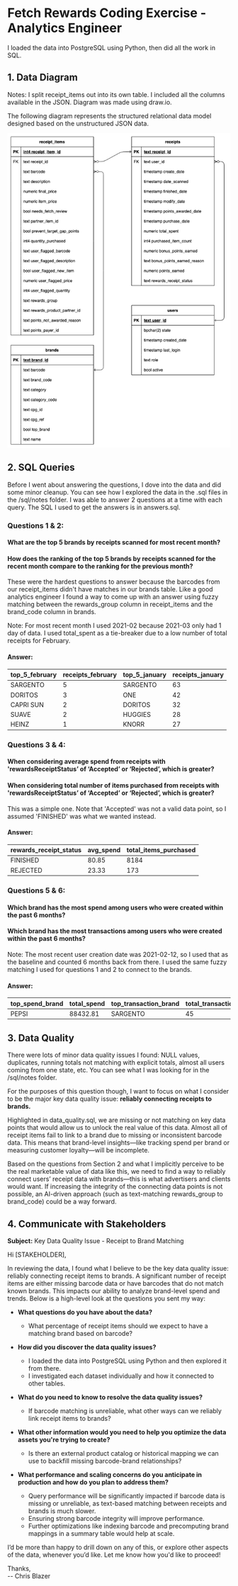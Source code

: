 # Fetch Rewards Coding Exercise - Analytics Engineer

I loaded the data into PostgreSQL using Python, then did all the work in SQL.

## 1. Data Diagram
Notes: I split receipt_items out into its own table.  I included all the columns available in the JSON.  Diagram was made using draw.io.

The following diagram represents the structured relational data model designed based on the unstructured JSON data.

[![Database Schema](diagram.png)](diagram.png)

## 2. SQL Queries

Before I went about answering the questions, I dove into the data and did some minor cleanup.  You can see how I explored the data in the .sql files in the /sql/notes folder.  I was able to answer 2 questions at a time with each query.  The SQL I used to get the answers is in answers.sql.

### Questions 1 & 2:
#### What are the top 5 brands by receipts scanned for most recent month?
#### How does the ranking of the top 5 brands by receipts scanned for the recent month compare to the ranking for the previous month?

These were the hardest questions to answer because the barcodes from our receipt_items didn't have matches in our brands table.  Like a good analytics engineer I found a way to come up with an answer using fuzzy matching between the rewards_group column in receipt_items and the brand_code column in brands.

Note: For most recent month I used 2021-02 because 2021-03 only had 1 day of data.  I used total_spent as a tie-breaker due to a low number of total receipts for February.

#### Answer:

| top_5_february | receipts_february | top_5_january | receipts_january |
|---------------|------------------|---------------|------------------|
| SARGENTO     | 5                | SARGENTO      | 63               |
| DORITOS      | 3                | ONE           | 42               |
| CAPRI SUN    | 2                | DORITOS       | 32               |
| SUAVE        | 2                | HUGGIES       | 28               |
| HEINZ        | 1                | KNORR         | 27               |


### Questions 3 & 4:
#### When considering average spend from receipts with 'rewardsReceiptStatus’ of ‘Accepted’ or ‘Rejected’, which is greater?
#### When considering total number of items purchased from receipts with 'rewardsReceiptStatus’ of ‘Accepted’ or ‘Rejected’, which is greater?

This was a simple one.  Note that 'Accepted' was not a valid data point, so I assumed 'FINISHED' was what we wanted instead.

#### Answer:

| rewards_receipt_status | avg_spend       | total_items_purchased |
|------------------------|----------------|----------------------|
| FINISHED              | 80.85           | 8184                 |
| REJECTED              | 23.33           | 173                  |


### Questions 5 & 6:
#### Which brand has the most spend among users who were created within the past 6 months?
#### Which brand has the most transactions among users who were created within the past 6 months?

Note: The most recent user creation date was 2021-02-12, so I used that as the baseline and counted 6 months back from there.  I used the same fuzzy matching I used for questions 1 and 2 to connect to the brands.

#### Answer:

| top_spend_brand | total_spend | top_transaction_brand | total_transactions |
|----------------|------------|----------------------|--------------------|
| PEPSI         | 88432.81   | SARGENTO             | 45                 |

## 3. Data Quality

There were lots of minor data quality issues I found: NULL values, duplicates, running totals not matching with explicit totals, almost all users coming from one state, etc. You can see what I was looking for in the /sql/notes folder.

For the purposes of this question though, I want to focus on what I consider to be the major key data quality issue: **reliably connecting receipts to brands.** 

Highlighted in data_quality.sql, we are missing or not matching on key data points that would allow us to unlock the real value of this data. Almost all of receipt items fail to link to a brand due to missing or inconsistent barcode data. This means that brand-level insights—like tracking spend per brand or measuring customer loyalty—will be incomplete. 

Based on the questions from Section 2 and what I implicitly perceive to be the real marketable value of data like this, we need to find a way to reliably connect users’ receipt data with brands—this is what advertisers and clients would want. If increasing the integrity of the connecting data points is not possible, an AI-driven approach (such as text-matching rewards_group to brand_code) could be a way forward.


## 4. Communicate with Stakeholders

**Subject:** Key Data Quality Issue - Receipt to Brand Matching  

Hi [STAKEHOLDER],  

In reviewing the data, I found what I believe to be the key data quality issue: reliably connecting receipt items to brands. A significant number of receipt items are either missing barcode data or have barcodes that do not match known brands. This impacts our ability to analyze brand-level spend and trends. Below is a high-level look at the questions you sent my way:  

- **What questions do you have about the data?**  
  - What percentage of receipt items should we expect to have a matching brand based on barcode?  

- **How did you discover the data quality issues?**  
  - I loaded the data into PostgreSQL using Python and then explored it from there.  
  - I investigated each dataset individually and how it connected to other tables.  

- **What do you need to know to resolve the data quality issues?**  
  - If barcode matching is unreliable, what other ways can we reliably link receipt items to brands?  

- **What other information would you need to help you optimize the data assets you're trying to create?**  
  - Is there an external product catalog or historical mapping we can use to backfill missing barcode-brand relationships?  

- **What performance and scaling concerns do you anticipate in production and how do you plan to address them?**  
  - Query performance will be significantly impacted if barcode data is missing or unreliable, as text-based matching between receipts and brands is much slower.  
  - Ensuring strong barcode integrity will improve performance.  
  - Further optimizations like indexing barcode and precomputing brand mappings in a summary table would help at scale.  

I’d be more than happy to drill down on any of this, or explore other aspects of the data, whenever you’d like. Let me know how you'd like to proceed!  

Thanks,  
-- Chris Blazer

